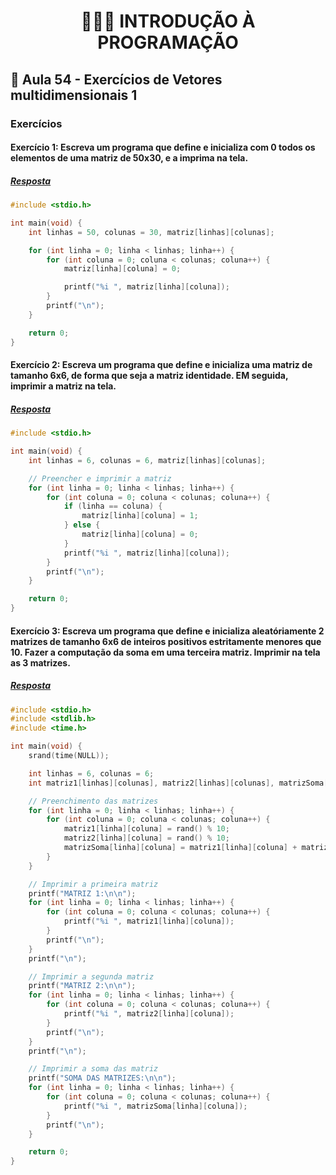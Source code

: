 <h1 align="center">👨🏻‍💻 INTRODUÇÃO À PROGRAMAÇÃO</h>

## 📑 Aula 54 - Exercícios de Vetores multidimensionais 1

### Exercícios

#### Exercício 1: Escreva um programa que define e inicializa com 0 todos os elementos de uma matriz de 50x30, e a imprima na tela.

##### [Resposta](ex01.c)

```c
#include <stdio.h>

int main(void) {
    int linhas = 50, colunas = 30, matriz[linhas][colunas];

    for (int linha = 0; linha < linhas; linha++) {
        for (int coluna = 0; coluna < colunas; coluna++) {
            matriz[linha][coluna] = 0;

            printf("%i ", matriz[linha][coluna]);
        }
        printf("\n");
    }

    return 0;
}
```

#### Exercício 2: Escreva um programa que define e inicializa uma matriz de tamanho 6x6, de forma que seja a matriz identidade. EM seguida, imprimir a matriz na tela.

##### [Resposta](ex02.c)

```c
#include <stdio.h>

int main(void) {
    int linhas = 6, colunas = 6, matriz[linhas][colunas];

    // Preencher e imprimir a matriz
    for (int linha = 0; linha < linhas; linha++) {
        for (int coluna = 0; coluna < colunas; coluna++) {
            if (linha == coluna) {
                matriz[linha][coluna] = 1;
            } else {
                matriz[linha][coluna] = 0;
            }
            printf("%i ", matriz[linha][coluna]);
        }
        printf("\n");
    }

    return 0;
}
```

#### Exercício 3: Escreva um programa que define e inicializa aleatóriamente 2 matrizes de tamanho 6x6 de inteiros positivos estritamente menores que 10. Fazer a computação da soma em uma terceira matriz. Imprimir na tela as 3 matrizes.

##### [Resposta](ex03.c)

```c
#include <stdio.h>
#include <stdlib.h>
#include <time.h>

int main(void) {
    srand(time(NULL));

    int linhas = 6, colunas = 6;
    int matriz1[linhas][colunas], matriz2[linhas][colunas], matrizSoma[linhas][colunas];

    // Preenchimento das matrizes
    for (int linha = 0; linha < linhas; linha++) {
        for (int coluna = 0; coluna < colunas; coluna++) {
            matriz1[linha][coluna] = rand() % 10;
            matriz2[linha][coluna] = rand() % 10;
            matrizSoma[linha][coluna] = matriz1[linha][coluna] + matriz2[linha][coluna];
        }
    }

    // Imprimir a primeira matriz
    printf("MATRIZ 1:\n\n");
    for (int linha = 0; linha < linhas; linha++) {
        for (int coluna = 0; coluna < colunas; coluna++) {
            printf("%i ", matriz1[linha][coluna]);
        }
        printf("\n");
    }
    printf("\n");

    // Imprimir a segunda matriz
    printf("MATRIZ 2:\n\n");
    for (int linha = 0; linha < linhas; linha++) {
        for (int coluna = 0; coluna < colunas; coluna++) {
            printf("%i ", matriz2[linha][coluna]);
        }
        printf("\n");
    }
    printf("\n");

    // Imprimir a soma das matriz
    printf("SOMA DAS MATRIZES:\n\n");
    for (int linha = 0; linha < linhas; linha++) {
        for (int coluna = 0; coluna < colunas; coluna++) {
            printf("%i ", matrizSoma[linha][coluna]);
        }
        printf("\n");
    }

    return 0;
}
```
